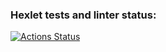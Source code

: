 ### Hexlet tests and linter status:
[![Actions Status](https://github.com/dven-dev/frontend-project-11/actions/workflows/hexlet-check.yml/badge.svg)](https://github.com/dven-dev/frontend-project-11/actions)
